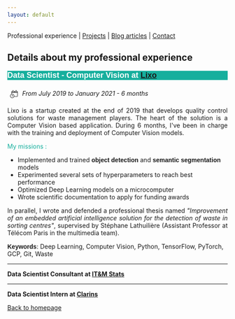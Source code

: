 ```yaml
---
layout: default
---
```


Professional experience | [Projects](./projects.html) | [Blog articles](./blog-articles.html) | [Contact](./contact.html)

## Details about my professional experience

<p style="font-weight: bold; font-family: 'Yanone Kaffeesatz', sans-serif; font-size:18px; background-color : #16af9d; color: white">Data Scientist - Computer Vision at <a href="https://lixo.tech/">Lixo</a></p>

<img src="assets/img/calendar.png" 
  style="vertical-align: middle ; padding: 5px" 
  width="20"> <i>From July 2019 to January 2021 - 6 months</i><br>

<p style="text-align: justify;">Lixo is a startup created at the end of 2019 that develops quality control solutions for waste management players. The heart of the solution is a Computer Vision based application. During 6 months, I've been in charge with the training and deployment of Computer Vision models.</p>  

<span style="color:#16af9d">My missions : </span>
* Implemented and trained <span style="font-weight: bold; font-family: 'Yanone Kaffeesatz', sans-serif;">object detection</span> and <span style="font-weight: bold; font-family: 'Yanone Kaffeesatz', sans-serif;">semantic segmentation</span> models
* Experimented several sets of hyperparameters to reach best performance
* Optimized Deep Learning models on a microcomputer
* Wrote  scientific documentation to apply for funding awards

<p style="text-align: justify;">In parallel, I wrote and defended a professional thesis named <i>"Improvement of an embedded artificial intelligence solution for the detection of waste in sorting centres"</i>, supervised by Stéphane Lathuilière (Assistant Professor at Télécom Paris in the multimedia team).</p>

<span style="font-weight: bold; font-family: 'Yanone Kaffeesatz', sans-serif;">Keywords</span>: Deep Learning, Computer Vision, Python, TensorFlow, PyTorch, GCP, Git, Waste

---

<b>Data Scientist Consultant at <a href="http://www.itm-stats.com/">IT&M Stats</a></b><br>


---

<b>Data Scientist Intern at <a href="http://www.groupeclarins.com/en">Clarins</a></b><br>


[Back to homepage](./)
